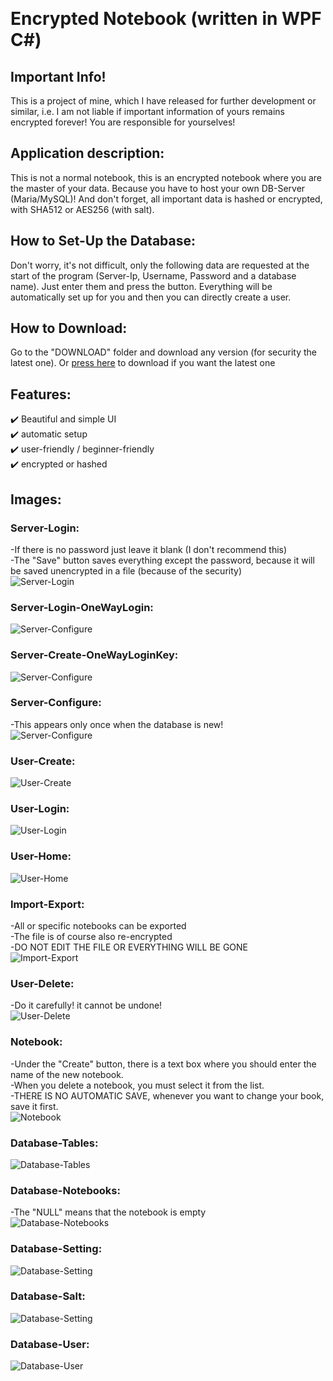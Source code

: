 ﻿﻿<h1>Encrypted Notebook (written in WPF C#)</h1>

## Important Info!
This is a project of mine, which I have released for further 
development or similar, i.e. I am not liable if important information 
of yours remains encrypted forever! You are responsible for yourselves!


## Application description:

This is not a normal notebook, this is an encrypted notebook 
where you are the master of your data. Because you have to 
host your own DB-Server (Maria/MySQL)! And don't forget, all 
important data is hashed or encrypted, with SHA512 or AES256 (with salt).


## How to Set-Up the Database:
Don't worry, it's not difficult, only the following data are requested 
at the start of the program (Server-Ip, Username, Password and a 
database name). Just enter them and press the button. Everything 
will be automatically set up for you and then you can directly create a user.


## How to Download:

Go to the "DOWNLOAD" folder and download any version (for security the latest one). 
Or [press here](https://github.com/Schecher1/Encrypted-Notebook/raw/master/DOWNLOAD/Latest%20Version.zip) to download if you want the latest one


## Features:

✔️ Beautiful and simple UI			                                                                                                    	<br/>
✔️ automatic setup							                                                                                                      <br/>
✔️ user-friendly / beginner-friendly	                                                                                                <br/>
✔️ encrypted or hashed                                                                                                                <br/>

## Images:
### Server-Login:
-If there is no password just leave it blank (I don't recommend this)                                                                 <br/>
-The "Save" button saves everything except the password, because it will be saved unencrypted in a file (because of the security)     <br/>
![Server-Login](IMAGES/Version%202.2.0.0/ServerLogin.PNG)

### Server-Login-OneWayLogin:                                                                                
![Server-Configure](IMAGES/Version%202.2.0.0/ServerLoginOneWayLogin.PNG)

### Server-Create-OneWayLoginKey:                                                                                   
![Server-Configure](IMAGES/Version%202.2.0.0/ServerCreateOneWayLoginKey.PNG)	

### Server-Configure:
-This appears only once when the database is new!                                                                                     <br/>
![Server-Configure](IMAGES/Version%201.0.0.0/ServerConfigure.PNG)


### User-Create:
![User-Create](IMAGES/Version%201.0.0.0/UserCreate.PNG)


### User-Login:
![User-Login](IMAGES/Version%201.0.0.0/UserLogin.PNG)


### User-Home:
![User-Home](IMAGES/Version%202.1.0.0/UserHomeMenu.PNG)


### Import-Export:
-All or specific notebooks can be exported																								<br/>
-The file is of course also re-encrypted																									<br/>
-DO NOT EDIT THE FILE OR EVERYTHING WILL BE GONE																			<br/>
![Import-Export](IMAGES/Version%202.1.0.0/NotebookExportImport.PNG)


### User-Delete:
-Do it carefully! it cannot be undone!																										<br/>
![User-Delete](IMAGES/Version%202.1.0.0/UserDelete.PNG)


### Notebook:
-Under the "Create" button, there is a text box where you should enter the name of the new notebook.                                  <br/>
-When you delete a notebook, you must select it from the list.                                                                        <br/>
-THERE IS NO AUTOMATIC SAVE, whenever you want to change your book, save it first.                                                    <br/>
![Notebook](IMAGES/Version%202.1.0.0/Notebook.PNG)


### Database-Tables:
![Database-Tables](IMAGES/Version%201.0.0.0/DB-Tables.PNG)


### Database-Notebooks:
-The "NULL" means that the notebook is empty                                                                                          <br/>
![Database-Notebooks](IMAGES/Version%201.1.0.0/DB-Table-Notebooks.PNG)


### Database-Setting:
![Database-Setting](IMAGES/Version%201.1.0.0/DB-Table-Setting.PNG)


### Database-Salt:
![Database-Setting](IMAGES/Version%201.0.0.0/DB-Table-Salt.PNG)


### Database-User:
![Database-User](IMAGES/Version%201.0.0.0/DB-Table-User.PNG)
